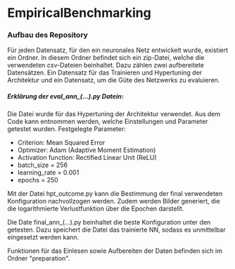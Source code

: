 # EmpiricalBenchmarking

### Aufbau des Repository
Für jeden Datensatz, für den ein neuronales Netz entwickelt wurde, existiert ein Ordner. 
In diesem Ordner befindet sich ein zip-Datei, welche die verwendeten csv-Dateien beinhaltet.
Dazu zählen zwei aufbereitete Datensätzen. 
Ein Datensatz für das Trainieren und Hypertuning der Architektur und ein Datensatz, um die Güte des Netzwerks zu evaluieren.

##### Erklärung der eval_ann_(...).py Datein:
Die Datei  wurde für das Hypertuning der Architektur verwendet. Aus dem Code kann entnommen werden, welche Einstellungen und Parameter getestet wurden.
Festgelegte Parameter:
- Criterion: Mean Squared Error
- Optimizer: Adam (Adaptive Moment Estimation)
- Activation function: Rectified Linear Unit (ReLU)
- batch_size = 256
- learning_rate = 0.001
- epochs = 250



Mit der Datei hpt_outcome.py kann die Bestimmung der final verwendeten Konfiguration nachvollzogen werden. 
Zudem werden Bilder generiert, die die logarithmierte Verlustfunktion über die Epochen darstellt.

Die Date final_ann_(...).py beinhaltet die beste Konfiguration unter den getesten. 
	Dazu speichert die Datei das trainierte NN, sodass es unmittelbar eingesetzt werden kann. 


Funktionen für das Einlesen sowie Aufbereiten der Daten befinden sich im Ordner "preparation".
